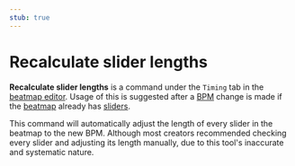 ```yaml
---
stub: true
---
```


# Recalculate slider lengths

**Recalculate slider lengths** is a command under the `Timing` tab in the [beatmap editor](/wiki/Beatmap_Editor). Usage of this is suggested after a [BPM](/wiki/Beatmapping/Beats_per_minute) change is made if the [beatmap](/wiki/Beatmap) already has [sliders](/wiki/Hit_object/Slider).

This command will automatically adjust the length of every slider in the beatmap to the new BPM. Although most creators recommended checking every slider and adjusting its length manually, due to this tool's inaccurate and systematic nature.
